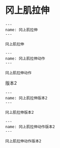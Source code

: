 # 冈上肌拉伸

```{figure} assets/img/2022-01-17-11-42-21.png
---
name: 冈上肌拉伸
---

冈上肌拉伸
```

```{figure} assets/img/2022-01-17-11-43-03.png
---
name: 冈上肌拉伸动作
---

冈上肌拉伸动作
```

版本2

```{figure} assets/img/2022-01-17-11-43-52.png
---
name: 冈上肌拉伸版本2
---

冈上肌拉伸版本2
```

```{figure} assets/img/2022-01-17-11-44-32.png
---
name: 冈上肌拉伸动作版本2
---

冈上肌拉伸动作版本2
```